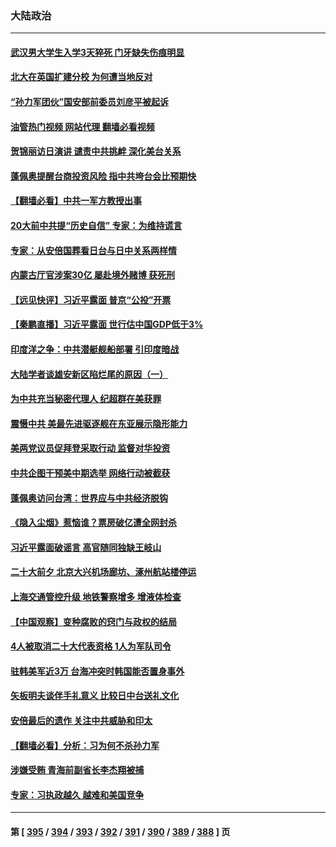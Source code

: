 ### 大陆政治
---
#### [武汉男大学生入学3天猝死 门牙缺失伤痕明显](../../pages/ncid277/n13834441.md?09290045) 
#### [北大在英国扩建分校 为何遭当地反对](../../pages/ncid277/n13834548.md?09290045) 
#### [“孙力军团伙”国安部前委员刘彦平被起诉](../../pages/ncid277/n13834435.md?09290045) 
#### [油管热门视频 网站代理 翻墙必看视频](http://209.222.30.114:81/youtube.html?09290045)
#### [贺锦丽访日演讲 谴责中共挑衅 深化美台关系](../../pages/ncid277/n13834465.md?09290045) 
#### [蓬佩奥提醒台商投资风险 指中共垮台会比预期快](../../pages/ncid277/n13834260.md?09290045) 
#### [【翻墙必看】中共一军方教授出事](../../pages/ncid277/n13834258.md?09290045) 
#### [20大前中共提“历史自信” 专家：为维持谎言](../../pages/ncid277/n13834255.md?09290045) 
#### [专家：从安倍国葬看日台与日中关系两样情](../../pages/ncid277/n13834121.md?09290045) 
#### [内蒙古厅官涉案30亿 屡赴境外赌博 获死刑](../../pages/ncid277/n13834129.md?09290045) 
#### [【远见快评】习近平露面 普京“公投”开票](../../pages/ncid277/n13834003.md?09290045) 
#### [【秦鹏直播】习近平露面 世行估中国GDP低于3%](../../pages/ncid277/n13834000.md?09290045) 
#### [印度洋之争：中共潜艇舰船部署 引印度暗战](../../pages/ncid277/n13833870.md?09290045) 
#### [大陆学者谈雄安新区陷烂尾的原因（一）](../../pages/ncid277/n13833938.md?09290045) 
#### [为中共充当秘密代理人 纪超群在美获罪](../../pages/ncid277/n13833931.md?09290045) 
#### [震慑中共 美最先进驱逐舰在东亚展示隐形能力](../../pages/ncid277/n13833918.md?09290045) 
#### [美两党议员促拜登采取行动 监督对华投资](../../pages/ncid277/n13833908.md?09290045) 
#### [中共企图干预美中期选举 网络行动被截获](../../pages/ncid277/n13833877.md?09290045) 
#### [蓬佩奥访问台湾：世界应与中共经济脱钩](../../pages/ncid277/n13833655.md?09290045) 
#### [《隐入尘烟》惹恼谁？票房破亿遭全网封杀](../../pages/ncid277/n13833654.md?09290045) 
#### [习近平露面破谣言 高官随同独缺王岐山](../../pages/ncid277/n13833824.md?09290045) 
#### [二十大前夕 北京大兴机场廊坊、涿州航站楼停运](../../pages/ncid277/n13833679.md?09290045) 
#### [上海交通管控升级 地铁警察增多 增液体检查](../../pages/ncid277/n13833610.md?09290045) 
#### [【中国观察】变种腐败的窍门与政权的结局](../../pages/ncid277/n13833405.md?09290045) 
#### [4人被取消二十大代表资格 1人为军队司令](../../pages/ncid277/n13833550.md?09290045) 
#### [驻韩美军近3万 台海冲突时韩国能否置身事外](../../pages/ncid277/n13833401.md?09290045) 
#### [矢板明夫谈伴手礼意义 比较日中台送礼文化](../../pages/ncid277/n13833379.md?09290045) 
#### [安倍最后的遗作 关注中共威胁和印太](../../pages/ncid277/n13833342.md?09290045) 
#### [【翻墙必看】分析：习为何不杀孙力军](../../pages/ncid277/n13833474.md?09290045) 
#### [涉嫌受贿 青海前副省长李杰翔被捕](../../pages/ncid277/n13833407.md?09290045) 
#### [专家：习执政越久 越难和美国竞争](../../pages/ncid277/n13833282.md?09290045) 

---
#### 第 [ [395](./395.md?09290045) / [394](./394.md?09290045) / [393](./393.md?09290045) / [392](./392.md?09290045) / [391](./391.md?09290045) / [390](./390.md?09290045) / [389](./389.md?09290045) / [388](./388.md?09290045) ] 页
